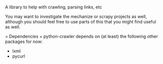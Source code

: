 A library to help with crawling, parsing links, etc

You may want to investigate the mechanize or scrapy projects as well, although
you should feel free to use parts of this that you might find useful as well.

= Dependencies =
python-crawler depends on (at least) the following other packages for now:

* lxml
* pycurl

